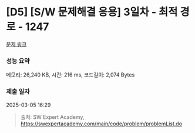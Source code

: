 # [D5] [S/W 문제해결 응용] 3일차 - 최적 경로 - 1247 

[문제 링크](https://swexpertacademy.com/main/code/problem/problemDetail.do?contestProbId=AV15OZ4qAPICFAYD) 

### 성능 요약

메모리: 26,240 KB, 시간: 216 ms, 코드길이: 2,074 Bytes

### 제출 일자

2025-03-05 16:29



> 출처: SW Expert Academy, https://swexpertacademy.com/main/code/problem/problemList.do